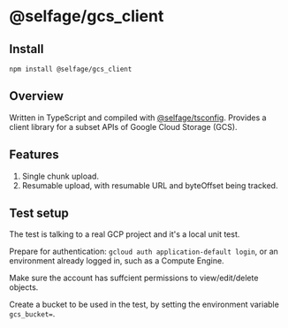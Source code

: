 # @selfage/gcs_client

## Install

`npm install @selfage/gcs_client`

## Overview

Written in TypeScript and compiled with [@selfage/tsconfig](https://www.npmjs.com/package/@selfage/tsconfig). Provides a client library for a subset APIs of Google Cloud Storage (GCS).

## Features

1. Single chunk upload.
1. Resumable upload, with resumable URL and byteOffset being tracked.

## Test setup

The test is talking to a real GCP project and it's a local unit test.

Prepare for authentication: `gcloud auth application-default login`, or an environment already logged in, such as a Compute Engine.

Make sure the account has suffcient permissions to view/edit/delete objects.

Create a bucket to be used in the test, by setting the environment variable `gcs_bucket=`.
